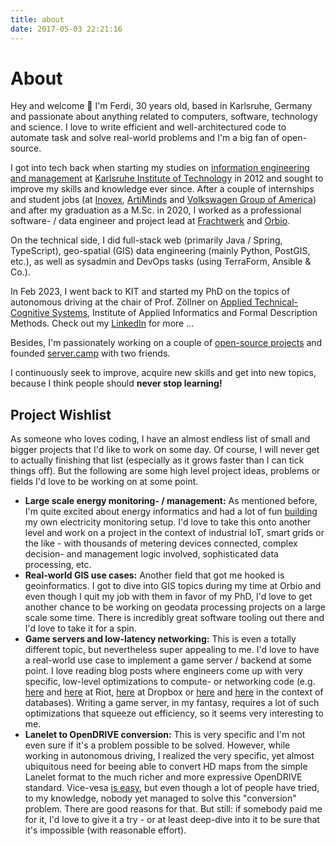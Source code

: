 ```yaml
---
title: about
date: 2017-05-03 22:21:16
---
```


# About

Hey and welcome 👋 I'm Ferdi, 30 years old, based in Karlsruhe, Germany and passionate about anything related to computers, software, technology and science. I love to write efficient and well-architectured code to automate task and solve real-world problems and I'm a big fan of open-source.

I got into tech back when starting my studies on [information engineering and management](https://informationswirtschaft.org) at [Karlsruhe Institute of Technology](https://kit.edu) in 2012 and sought to improve my skills and knowledge ever since. After a couple of internships and student jobs (at [Inovex](https://inovex.de), [ArtiMinds](https://artiminds.com) and [Volkswagen Group of America](https://vwiecc.com/)) and after my graduation as a M.Sc. in 2020, I worked as a professional software- / data engineer and project lead at [Frachtwerk](https://frachtwerk.de) and [Orbio](https://orbio.earth). 

On the technical side, I did full-stack web (primarily Java / Spring, TypeScript), geo-spatial (GIS) data engineering (mainly Python, PostGIS, etc.), as well as sysadmin and DevOps tasks (using TerraForm, Ansible & Co.). 

In Feb 2023, I went back to KIT and started my PhD on the topics of autonomous driving at the chair of Prof. Zöllner on [Applied Technical-Cognitive Systems](https://aifb.kit.edu/web/Angewandte_Technisch-Kognitive_Systeme/en), Institute of Applied Informatics and Formal Description Methods. Check out my [LinkedIn](https://www.linkedin.com/in/ferdinand-m%C3%BCtsch/details/skills/) for more ...

Besides, I'm passionately working on a couple of [open-source projects](https://github.com/muety) and founded [server.camp](https://server.camp) with two friends.

I continuously seek to improve, acquire new skills and get into new topics, because I think people should **never stop learning!**

## Project Wishlist
As someone who loves coding, I have an almost endless list of small and bigger projects that I'd like to work on some day. Of course, I will never get to actually finishing that list (especially as it grows faster than I can tick things off). But the following are some high level project ideas, problems or fields I'd love to be working on at some point.

* **Large scale energy monitoring- / management:** As mentioned before, I'm quite excited about energy informatics and had a lot of fun [building](/energy-monitoring-pt-1-ir-readers-sml-mqtt-node-red-prometheus-grafana.html) my own electricity monitoring setup. I'd love to take this onto another level and work on a project in the context of industrial IoT, smart grids or the like - with thousands of metering devices connected, complex decision- and management logic involved, sophisticated data processing, etc.
* **Real-world GIS use cases:** Another field that got me hooked  is geoinformatics. I got to dive into GIS topics during my time at Orbio and even though I quit my job with them in favor of my PhD, I'd love to get another chance to be working on geodata processing projects on a large scale some time. There is incredibly great software tooling out there and I'd love to take it for a spin.
* **Game servers and low-latency networking:** This is even a totally different topic, but nevertheless super appealing to me. I'd love to have a real-world use case to implement a game server / backend at some point. I love reading blog posts where engineers come up with very specific, low-level optimizations to compute- or networking code (e.g. [here](https://technology.riotgames.com/news/fixing-internet-real-time-applications-part-i) and [here](https://technology.riotgames.com/news/peeking-valorants-netcode) at Riot, [here](https://dropbox.tech/infrastructure/-broccoli--syncing-faster-by-syncing-less) at Dropbox or [here](https://about.gitlab.com/blog/2021/09/29/why-we-spent-the-last-month-eliminating-postgresql-subtransactions/) and [here](https://neon.tech/blog/quicker-serverless-postgres) in the context of databases). Writing a game server, in my fantasy, requires a lot of such optimizations that squeeze out efficiency, so it seems very interesting to me.
* **Lanelet to OpenDRIVE conversion:** This is very specific and I'm not even sure if it's a problem possible to be solved. However, while working in autonomous driving, I realized the very specific, yet almost ubiquitous need for beeing able to convert HD maps from the simple Lanelet format to the much richer and more expressive OpenDRIVE standard. Vice-vesa [is easy](/how-to-convert-opendrive-to-lanelet2.html), but even though a lot of people have tried, to my knowledge, nobody yet managed to solve this "conversion" problem. There are good reasons for that. But still: if somebody paid me for it, I'd love to give it a try - or at least deep-dive into it to be sure that it's impossible (with reasonable effort).